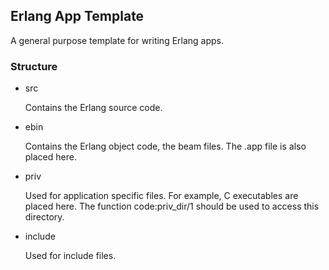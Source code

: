 Erlang App Template
-------------------
A general purpose template for writing Erlang apps.

### Structure ###

+ src

  Contains the Erlang source code.

+ ebin

  Contains the Erlang object code, the beam files. The .app file is also placed here.

+ priv

  Used for application specific files. For example, C executables are placed here. The function code:priv_dir/1 should be used to access this directory.

+ include

  Used for include files.
